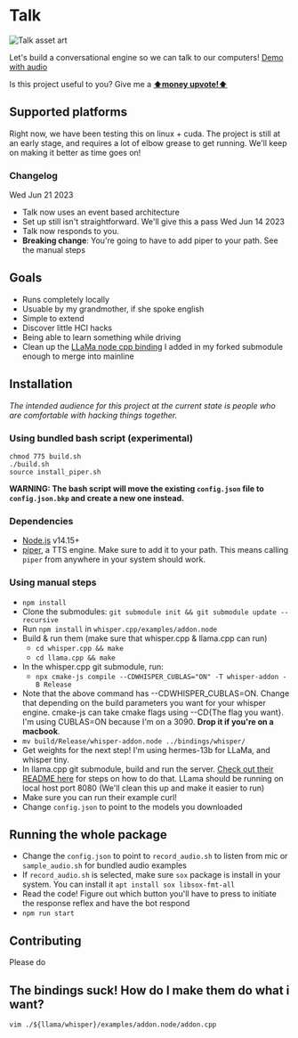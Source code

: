 # Talk
![Talk asset art](https://github.com/yacineMTB/talk/blob/master/assets/talklogo.png?raw=true)

Let's build a conversational engine so we can talk to our computers! [Demo with audio](https://twitter.com/yacineMTB/status/1668432864289882113)

Is this project useful to you? Give me a [**⬆money upvote!⬆**](https://donate.stripe.com/fZedSC6tOdvF7ew9AD)


## Supported platforms
Right now, we have been testing this on linux + cuda. The project is still at an early stage, and requires a lot of elbow grease to get running. We'll keep on making it better as time goes on!

### Changelog
Wed Jun 21 2023
- Talk now uses an event based architecture
- Set up still isn't straightforward. We'll give this a pass
Wed Jun 14 2023
- Talk now responds to you.
- **Breaking change**: You're going to have to add piper to your path. See the manual steps

## Goals
- Runs completely locally
- Usuable by my grandmother, if she spoke english
- Simple to extend
- Discover little HCI hacks
- Being able to learn something while driving
- Clean up the [LLaMa node cpp binding](https://github.com/yacineMTB/llama.cpp/blob/cf70f603d5a50f553c022a3017ee901afc237236/examples/addon.node/addon.cpp) I added in my forked submodule enough to merge into mainline

## Installation

*The intended audience for this project at the current state is people who are comfortable with hacking things together.*

### Using bundled bash script (experimental)
```
chmod 775 build.sh
./build.sh
source install_piper.sh
```

**WARNING: The bash script will move the existing `config.json` file to `config.json.bkp` and create a new one instead.**

### Dependencies
- [Node.js](https://nodejs.org/en) v14.15+
- [piper](https://github.com/rhasspy/piper/), a TTS engine. Make sure to add it to your path. This means calling `piper` from anywhere in your system should work.

### Using manual steps 
- `npm install` 
- Clone the submodules: `git submodule init && git submodule update --recursive`
- Run `npm install` in `whisper.cpp/examples/addon.node`
- Build & run them (make sure that whisper.cpp & llama.cpp can run)
  -  `cd whisper.cpp && make`
  -  `cd llama.cpp && make`
- In the whisper.cpp git submodule, run:
  - `npx cmake-js compile --CDWHISPER_CUBLAS="ON" -T whisper-addon -B Release`
- Note that the above command has --CDWHISPER_CUBLAS=ON. Change that depending on the build parameters you want for your whisper engine. cmake-js can take cmake flags using --CD{The flag you want}. I'm using CUBLAS=ON because I'm on a 3090. **Drop it if you're on a macbook**. 
- `mv build/Release/whisper-addon.node ../bindings/whisper/`
- Get weights for the next step! I'm using hermes-13b for LLaMa, and whisper tiny.
- In llama.cpp git submodule, build and run the server. [Check out their README here](https://github.com/ggerganov/llama.cpp/tree/master/examples/server) for steps on how to do that. LLama should be running on local host port 8080 (We'll clean this up and make it easier to run)
- Make sure you can run their example curl!
- Change `config.json` to point to the models you downloaded

## Running the whole package
- Change the `config.json` to point to `record_audio.sh` to listen from mic or `sample_audio.sh` for bundled audio examples
- If `record_audio.sh` is selected, make sure `sox` package is install in your system. You can install it `apt install sox libsox-fmt-all`
- Read the code! Figure out which button you'll have to press to initiate the response reflex and have the bot respond
- `npm run start` 

## Contributing
Please do

## The bindings suck! How do I make them do what i want? 
`vim ./${llama/whisper}/examples/addon.node/addon.cpp`
